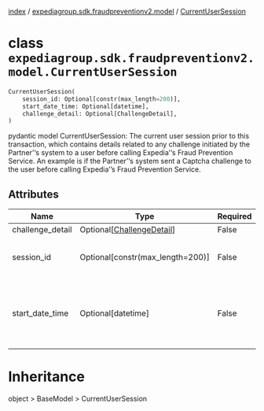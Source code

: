 [index](index.md) /
[expediagroup.sdk.fraudpreventionv2.model](expediagroup.sdk.fraudpreventionv2.model.md)
/ [CurrentUserSession](CurrentUserSession.md)

# class `expediagroup.sdk.fraudpreventionv2.model.CurrentUserSession`

```python
CurrentUserSession(
    session_id: Optional[constr(max_length=200)],
    start_date_time: Optional[datetime],
    challenge_detail: Optional[ChallengeDetail],
)
```

pydantic model CurrentUserSession: The current user session prior to
this transaction, which contains details related to any challenge
initiated by the Partner’‘s system to a user before calling Expedia’‘s
Fraud Prevention Service. An example is if the Partner’‘s system sent a
Captcha challenge to the user before calling Expedia’’s Fraud Prevention
Service.

## Attributes

| Name             | Type                                              | Required | Description                                                                                                    |
| ---------------- | ------------------------------------------------- | -------- | -------------------------------------------------------------------------------------------------------------- |
| challenge_detail | Optional\[[ChallengeDetail](ChallengeDetail.md)\] | False    | …                                                                                                              |
| session_id       | Optional\[constr(max_length=200)\]                | False    | Unique identifier for a user’s session on their device                                                         |
| start_date_time  | Optional\[datetime\]                              | False    | The local date and time a user’s session started, in ISO-8601 date and time format `yyyy-MM-ddTHH:mm:ss.SSSZ`. |

# Inheritance

object > BaseModel > CurrentUserSession

